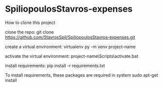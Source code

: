 # SpiliopoulosStavros-expenses

How to clone this project

  clone the repo: git clone https://github.com/StavrosSpil/SpiliopoulosStavros-expenses.git

  create a virtual environment: virtualenv py -m venv project-name

  activate the virtual environment: project-name\Scripts\activate.bat

  install requirements: pip install -r requirements.txt

  To install requirements, these packages are required in system sudo apt-get install 
